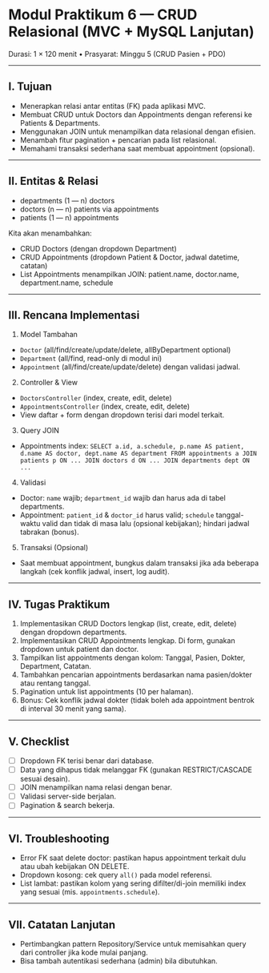 # Modul Praktikum 6 — CRUD Relasional (MVC + MySQL Lanjutan)

Durasi: 1 × 120 menit • Prasyarat: Minggu 5 (CRUD Pasien + PDO)

---

## I. Tujuan

- Menerapkan relasi antar entitas (FK) pada aplikasi MVC.
- Membuat CRUD untuk Doctors dan Appointments dengan referensi ke Patients & Departments.
- Menggunakan JOIN untuk menampilkan data relasional dengan efisien.
- Menambah fitur pagination + pencarian pada list relasional.
- Memahami transaksi sederhana saat membuat appointment (opsional).

---

## II. Entitas & Relasi

- departments (1 — n) doctors
- doctors (n — n) patients via appointments
- patients (1 — n) appointments

Kita akan menambahkan:

- CRUD Doctors (dengan dropdown Department)
- CRUD Appointments (dropdown Patient & Doctor, jadwal datetime, catatan)
- List Appointments menampilkan JOIN: patient.name, doctor.name, department.name, schedule

---

## III. Rencana Implementasi

1. Model Tambahan

- `Doctor` (all/find/create/update/delete, allByDepartment optional)
- `Department` (all/find, read-only di modul ini)
- `Appointment` (all/find/create/update/delete) dengan validasi jadwal.

2. Controller & View

- `DoctorsController` (index, create, edit, delete)
- `AppointmentsController` (index, create, edit, delete)
- View daftar + form dengan dropdown terisi dari model terkait.

3. Query JOIN

- Appointments index: `SELECT a.id, a.schedule, p.name AS patient, d.name AS doctor, dept.name AS department FROM appointments a JOIN patients p ON ... JOIN doctors d ON ... JOIN departments dept ON ...`

4. Validasi

- Doctor: `name` wajib; `department_id` wajib dan harus ada di tabel departments.
- Appointment: `patient_id` & `doctor_id` harus valid; `schedule` tanggal-waktu valid dan tidak di masa lalu (opsional kebijakan); hindari jadwal tabrakan (bonus).

5. Transaksi (Opsional)

- Saat membuat appointment, bungkus dalam transaksi jika ada beberapa langkah (cek konflik jadwal, insert, log audit).

---

## IV. Tugas Praktikum

1. Implementasikan CRUD Doctors lengkap (list, create, edit, delete) dengan dropdown departments.
2. Implementasikan CRUD Appointments lengkap. Di form, gunakan dropdown untuk patient dan doctor.
3. Tampilkan list appointments dengan kolom: Tanggal, Pasien, Dokter, Department, Catatan.
4. Tambahkan pencarian appointments berdasarkan nama pasien/dokter atau rentang tanggal.
5. Pagination untuk list appointments (10 per halaman).
6. Bonus: Cek konflik jadwal dokter (tidak boleh ada appointment bentrok di interval 30 menit yang sama).

---

## V. Checklist

- [ ] Dropdown FK terisi benar dari database.
- [ ] Data yang dihapus tidak melanggar FK (gunakan RESTRICT/CASCADE sesuai desain).
- [ ] JOIN menampilkan nama relasi dengan benar.
- [ ] Validasi server-side berjalan.
- [ ] Pagination & search bekerja.

---

## VI. Troubleshooting

- Error FK saat delete doctor: pastikan hapus appointment terkait dulu atau ubah kebijakan ON DELETE.
- Dropdown kosong: cek query `all()` pada model referensi.
- List lambat: pastikan kolom yang sering difilter/di-join memiliki index yang sesuai (mis. `appointments.schedule`).

---

## VII. Catatan Lanjutan

- Pertimbangkan pattern Repository/Service untuk memisahkan query dari controller jika kode mulai panjang.
- Bisa tambah autentikasi sederhana (admin) bila dibutuhkan.
